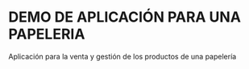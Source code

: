 # DEMO DE APLICACIÓN PARA UNA PAPELERIA

Aplicación para la venta y gestión de los productos de una papelería
